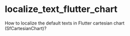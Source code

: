 # localize_text_flutter_chart
How to localize the default texts in Flutter cartesian chart (SfCartesianChart)?
